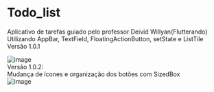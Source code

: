 # Todo_list
Aplicativo de tarefas guiado pelo professor Deivid Willyan(Flutterando)  
Utilizando AppBar, TextField, FloatingActionButton, setState e ListTile  
Versão 1.0.1

![image](https://user-images.githubusercontent.com/73318684/140003670-ca03907a-f083-469f-b3e4-6f6574fd522e.png)  
Versão 1.0.2:  
Mudança de ícones e organização dos botões com SizedBox  
![image](https://user-images.githubusercontent.com/73318684/140627630-66abc995-d5e3-47df-b1cb-ed2e2b655d2e.png)


